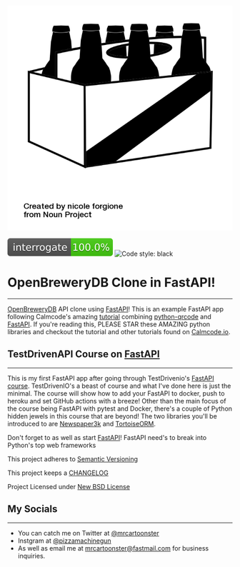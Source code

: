 ![Beer](img/noun_Beer_23573.png)

![interrogate](img/interrogate_badge.svg) ![Code style: black](https://img.shields.io/badge/code%20style-black-000000.svg)

# OpenBreweryDB Clone in FastAPI!
---

[OpenBreweryDB](https://www.openbrewerydb.org) API clone using [FastAPI](https://fastapi.tiangolo.com/)! This is an example FastAPI app following Calmcode's amazing [tutorial](https://calmcode.io/qr-code/generate.html) combining [python-qrcode](https://github.com/lincolnloop/python-qrcode) and [FastAPI](https://fastapi.tiangolo.com/). If you're reading this, PLEASE STAR these AMAZING python libraries and checkout the tutorial and other tutorials found on [Calmcode.io](https://calmcode.io/).

## TestDrivenAPI Course on [FastAPI](https://testdriven.io/courses/tdd-fastapi/?utm_source=mrcartoonster)
---

This is my first FastAPI app after going through TestDrivenio's [FastAPI course](https://testdriven.io/courses/tdd-fastapi/?utm_source=mrcartoonster). TestDrivenIO's a beast of course and what I've done here is just the minimal. The course will show how to add your FastAPI to docker, push to heroku and set GitHub actions with a breeze! Other than the main focus of the course being FastAPI with pytest and Docker, there's a couple of Python hidden jewels in this course that are beyond! The two libraries you'll be introduced to are [Newspaper3k](https://newspaper.readthedocs.io/en/latest/) and [TortoiseORM](https://tortoise-orm.readthedocs.io/en/latest/).

Don't forget to as well as start [FastAPI](https://fastapi.tiangolo.com/)!
FastAPI need's to break into Python's top web frameworks

This project adheres to [Semantic Versioning](https://semver.org/spec/v2.0.0.html)

This project keeps a [CHANGELOG](CHANGELOG.md)

Project Licensed under [New BSD License](LICENSE)

## My Socials
---

* You can catch me on Twitter at [@mrcartoonster](https://twitter.com/mrcartoonster)
* Instgram at [@pizzamachinegun](https://www.instagram.com/pizzamachinegun/)
* As well as email me at [mrcartoonster@fastmail.com](mrcartoonster@fastmail.com) for business inquiries.
